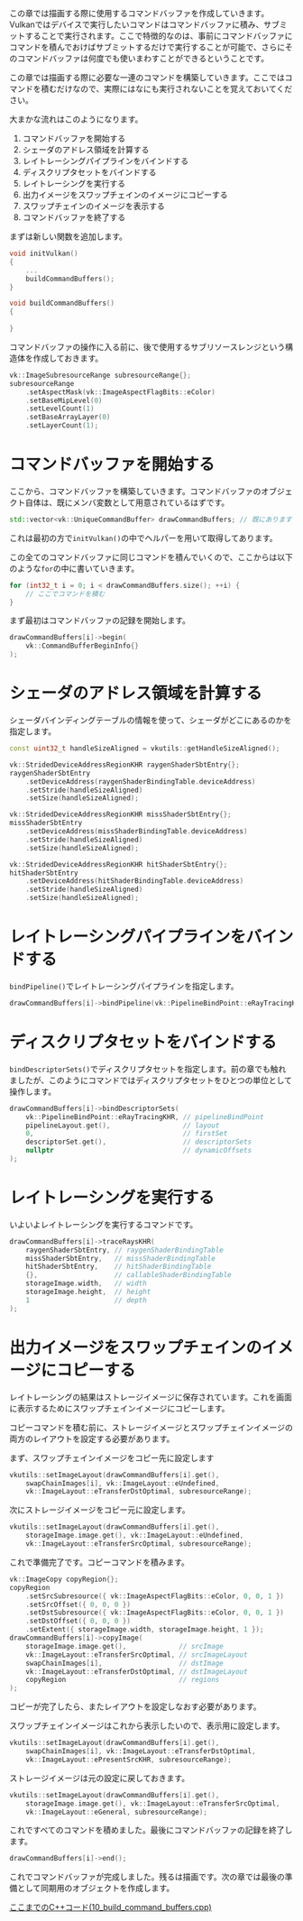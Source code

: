 
この章では描画する際に使用するコマンドバッファを作成していきます。Vulkanではデバイスで実行したいコマンドはコマンドバッファに積み、サブミットすることで実行されます。ここで特徴的なのは、事前にコマンドバッファにコマンドを積んでおけばサブミットするだけで実行することが可能で、さらにそのコマンドバッファは何度でも使いまわすことができるということです。

この章では描画する際に必要な一連のコマンドを構築していきます。ここではコマンドを積むだけなので、実際にはなにも実行されないことを覚えておいてください。

大まかな流れはこのようになります。

1. コマンドバッファを開始する
2. シェーダのアドレス領域を計算する
3. レイトレーシングパイプラインをバインドする
4. ディスクリプタセットをバインドする
5. レイトレーシングを実行する
6. 出力イメージをスワップチェインのイメージにコピーする
7. スワップチェインのイメージを表示する
8. コマンドバッファを終了する

まずは新しい関数を追加します。

```cpp
void initVulkan()
{
    ...
    buildCommandBuffers();
}

void buildCommandBuffers()
{
    
}
```

コマンドバッファの操作に入る前に、後で使用するサブリソースレンジという構造体を作成しておきます。

```cpp
vk::ImageSubresourceRange subresourceRange{};
subresourceRange
    .setAspectMask(vk::ImageAspectFlagBits::eColor)
    .setBaseMipLevel(0)
    .setLevelCount(1)
    .setBaseArrayLayer(0)
    .setLayerCount(1);
```

# コマンドバッファを開始する

ここから、コマンドバッファを構築していきます。コマンドバッファのオブジェクト自体は、既にメンバ変数として用意されているはずです。

```cpp
std::vector<vk::UniqueCommandBuffer> drawCommandBuffers; // 既にあります
```

これは最初の方で`initVulkan()`の中でヘルパーを用いて取得してあります。

この全てのコマンドバッファに同じコマンドを積んでいくので、ここからは以下のような`for`の中に書いていきます。

```cpp
for (int32_t i = 0; i < drawCommandBuffers.size(); ++i) {
    // ここでコマンドを積む
}
```

まず最初はコマンドバッファの記録を開始します。

```cpp
drawCommandBuffers[i]->begin(
    vk::CommandBufferBeginInfo{}
);
```

# シェーダのアドレス領域を計算する

シェーダバインディングテーブルの情報を使って、シェーダがどこにあるのかを指定します。

```cpp
const uint32_t handleSizeAligned = vkutils::getHandleSizeAligned();

vk::StridedDeviceAddressRegionKHR raygenShaderSbtEntry{};
raygenShaderSbtEntry
    .setDeviceAddress(raygenShaderBindingTable.deviceAddress)
    .setStride(handleSizeAligned)
    .setSize(handleSizeAligned);

vk::StridedDeviceAddressRegionKHR missShaderSbtEntry{};
missShaderSbtEntry
    .setDeviceAddress(missShaderBindingTable.deviceAddress)
    .setStride(handleSizeAligned)
    .setSize(handleSizeAligned);

vk::StridedDeviceAddressRegionKHR hitShaderSbtEntry{};
hitShaderSbtEntry
    .setDeviceAddress(hitShaderBindingTable.deviceAddress)
    .setStride(handleSizeAligned)
    .setSize(handleSizeAligned);
```

# レイトレーシングパイプラインをバインドする

`bindPipeline()`でレイトレーシングパイプラインを指定します。

```cpp
drawCommandBuffers[i]->bindPipeline(vk::PipelineBindPoint::eRayTracingKHR, pipeline.get());
```

# ディスクリプタセットをバインドする

`bindDescriptorSets()`でディスクリプタセットを指定します。前の章でも触れましたが、このようにコマンドではディスクリプタセットをひとつの単位として操作します。

```cpp
drawCommandBuffers[i]->bindDescriptorSets(
    vk::PipelineBindPoint::eRayTracingKHR, // pipelineBindPoint
    pipelineLayout.get(),                  // layout
    0,                                     // firstSet
    descriptorSet.get(),                   // descriptorSets
    nullptr                                // dynamicOffsets
);
```

# レイトレーシングを実行する

いよいよレイトレーシングを実行するコマンドです。

```cpp
drawCommandBuffers[i]->traceRaysKHR(
    raygenShaderSbtEntry, // raygenShaderBindingTable
    missShaderSbtEntry,   // missShaderBindingTable
    hitShaderSbtEntry,    // hitShaderBindingTable
    {},                   // callableShaderBindingTable
    storageImage.width,   // width
    storageImage.height,  // height
    1                     // depth
);
```

# 出力イメージをスワップチェインのイメージにコピーする

レイトレーシングの結果はストレージイメージに保存されています。これを画面に表示するためにスワップチェインイメージにコピーします。

コピーコマンドを積む前に、ストレージイメージとスワップチェインイメージの両方のレイアウトを設定する必要があります。

まず、スワップチェインイメージをコピー先に設定します
```cpp
vkutils::setImageLayout(drawCommandBuffers[i].get(), 
    swapChainImages[i], vk::ImageLayout::eUndefined,
    vk::ImageLayout::eTransferDstOptimal, subresourceRange);
```

次にストレージイメージをコピー元に設定します。
```cpp
vkutils::setImageLayout(drawCommandBuffers[i].get(), 
    storageImage.image.get(), vk::ImageLayout::eUndefined, 
    vk::ImageLayout::eTransferSrcOptimal, subresourceRange);
```

これで準備完了です。コピーコマンドを積みます。
```cpp
vk::ImageCopy copyRegion{};
copyRegion
    .setSrcSubresource({ vk::ImageAspectFlagBits::eColor, 0, 0, 1 })
    .setSrcOffset({ 0, 0, 0 })
    .setDstSubresource({ vk::ImageAspectFlagBits::eColor, 0, 0, 1 })
    .setDstOffset({ 0, 0, 0 })
    .setExtent({ storageImage.width, storageImage.height, 1 });
drawCommandBuffers[i]->copyImage(
    storageImage.image.get(),             // srcImage
    vk::ImageLayout::eTransferSrcOptimal, // srcImageLayout
    swapChainImages[i],                   // dstImage
    vk::ImageLayout::eTransferDstOptimal, // dstImageLayout
    copyRegion                            // regions
);
```

コピーが完了したら、またレイアウトを設定しなおす必要があります。

スワップチェインイメージはこれから表示したいので、表示用に設定します。
```cpp
vkutils::setImageLayout(drawCommandBuffers[i].get(), 
    swapChainImages[i], vk::ImageLayout::eTransferDstOptimal, 
    vk::ImageLayout::ePresentSrcKHR, subresourceRange);
```

ストレージイメージは元の設定に戻しておきます。
```cpp
vkutils::setImageLayout(drawCommandBuffers[i].get(), 
    storageImage.image.get(), vk::ImageLayout::eTransferSrcOptimal, 
    vk::ImageLayout::eGeneral, subresourceRange);
```

これですべてのコマンドを積めました。最後にコマンドバッファの記録を終了します。

```cpp
drawCommandBuffers[i]->end();
```


これでコマンドバッファが完成しました。残るは描画です。次の章では最後の準備として同期用のオブジェクトを作成します。

[ここまでのC++コード(10_build_command_buffers.cpp)](https://github.com/nishidate-yuki/vulkan_raytracing_from_scratch/blob/master/code/10_build_command_buffers.cpp)